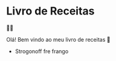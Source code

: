 <h1> Livro de Receitas </h1>

:man_cook:

Olá! Bem vindo ao meu livro de receitas :wave:

- Strogonoff fre frango

  